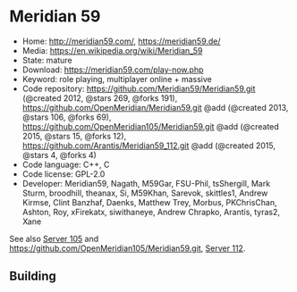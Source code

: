 # Meridian 59

- Home: http://meridian59.com/, https://meridian59.de/
- Media: https://en.wikipedia.org/wiki/Meridian_59
- State: mature
- Download: https://meridian59.com/play-now.php
- Keyword: role playing, multiplayer online + massive
- Code repository: https://github.com/Meridian59/Meridian59.git (@created 2012, @stars 269, @forks 191), https://github.com/OpenMeridian/Meridian59.git @add (@created 2013, @stars 106, @forks 69), https://github.com/OpenMeridian105/Meridian59.git @add (@created 2015, @stars 15, @forks 12), https://github.com/Arantis/Meridian59_112.git @add (@created 2015, @stars 4, @forks 4)
- Code language: C++, C
- Code license: GPL-2.0
- Developer: Meridian59, Nagath, M59Gar, FSU-Phil, tsShergill, Mark Sturm, broodhill, theanax, Si, M59Khan, Sarevok, skittles1, Andrew Kirmse, Clint Banzhaf, Daenks, Matthew Trey, Morbus, PKChrisChan, Ashton, Roy, xFirekatx, siwithaneye, Andrew Chrapko, Arantis, tyras2, Xane

See also [Server 105](https://www.meridiannext.com/) and https://github.com/OpenMeridian105/Meridian59.git, [Server 112](https://github.com/Arantis/Meridian59_112.git).

## Building
